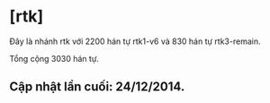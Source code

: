 [rtk]
=====

Đây là nhánh rtk với 2200 hán tự rtk1-v6 và 830 hán tự rtk3-remain.

Tổng cộng 3030 hán tự.

## Cập nhật lần cuối: 24/12/2014.

